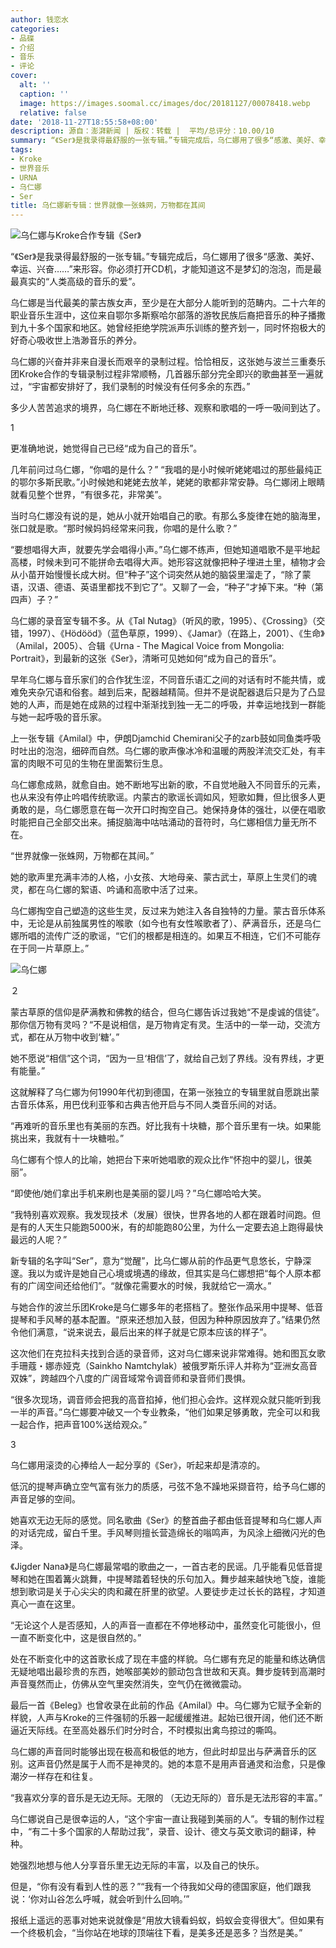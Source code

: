 ```yaml
---
author: 钱恋水
categories:
- 品碟
- 介绍
- 音乐
- 评论
cover:
  alt: ''
  caption: ''
  image: https://images.soomal.cc/images/doc/20181127/00078418.webp
  relative: false
date: '2018-11-27T18:55:58+08:00'
description: 源自：澎湃新闻 | 版权：转载 |  平均/总评分：10.00/10
summary: “《Ser》是我录得最舒服的一张专辑。”专辑完成后，乌仁娜用了很多“感激、美好、幸运、兴奋……”来形容。你必须打开CD机，才能知道这不是梦幻的泡泡，而是最最真实的“人类高级的音乐的爱”……
tags:
- Kroke
- 世界音乐
- URNA
- 乌仁娜
- Ser
title: 乌仁娜新专辑：世界就像一张蛛网，万物都在其间
---
```


![乌仁娜与Kroke合作专辑《Ser》](https://images.soomal.cc/images/doc/20181127/00078417_01.webp)





“《Ser》是我录得最舒服的一张专辑。”专辑完成后，乌仁娜用了很多“感激、美好、幸运、兴奋……”来形容。你必须打开CD机，才能知道这不是梦幻的泡泡，而是最最真实的“人类高级的音乐的爱”。

乌仁娜是当代最美的蒙古族女声，至少是在大部分人能听到的范畴内。二十六年的职业音乐生涯中，这位来自鄂尔多斯察哈尔部落的游牧民族后裔把音乐的种子播撒到九十多个国家和地区。她曾经拒绝学院派声乐训练的整齐划一，同时怀抱极大的好奇心吸收世上浩渺音乐的养分。

乌仁娜的兴奋并非来自漫长而艰辛的录制过程。恰恰相反，这张她与波兰三重奏乐团Kroke合作的专辑录制过程非常顺畅，几首器乐部分完全即兴的歌曲甚至一遍就过，“宇宙都安排好了，我们录制的时候没有任何多余的东西。”

多少人苦苦追求的境界，乌仁娜在不断地迁移、观察和歌唱的一呼一吸间到达了。

1

更准确地说，她觉得自己已经“成为自己的音乐”。

几年前问过乌仁娜，“你唱的是什么？” “我唱的是小时候听姥姥唱过的那些最纯正的鄂尔多斯民歌。”小时候她和姥姥去放羊，姥姥的歌都非常安静。乌仁娜闭上眼睛就看见整个世界，“有很多花，非常美”。

当时乌仁娜没有说的是，她从小就开始唱自己的歌。有那么多旋律在她的脑海里，张口就是歌。“那时候妈妈经常来问我，你唱的是什么歌？”

“要想唱得大声，就要先学会唱得小声。”乌仁娜不练声，但她知道唱歌不是平地起高楼，时候未到可不能拼命去唱得大声。她形容这就像把种子埋进土里，植物才会从小苗开始慢慢长成大树。但“种子”这个词突然从她的脑袋里溜走了，“除了蒙语，汉语、德语、英语里都找不到它了”。又聊了一会，“种子”才掉下来。“种（第四声）子？”

乌仁娜的录音室专辑不多。从《Tal Nutag》（听风的歌，1995）、《Crossing》（交错，1997）、《Hödööd》（蓝色草原，1999）、《Jamar》（在路上，2001）、《生命》（Amilal，2005）、合辑《Urna - The Magical Voice from Mongolia: Portrait》，到最新的这张《Ser》，清晰可见她如何“成为自己的音乐”。

早年乌仁娜与音乐家们的合作犹生涩，不同音乐语汇之间的对话有时不能共情，或难免夹杂冗语和俗套。越到后来，配器越精简。但并不是说配器退后只是为了凸显她的人声，而是她在成熟的过程中渐渐找到独一无二的呼吸，并幸运地找到一群能与她一起呼吸的音乐家。

上一张专辑《Amilal》中，伊朗Djamchid Chemirani父子的zarb鼓如同鱼类呼吸时吐出的泡泡，细碎而自然。乌仁娜的歌声像冰冷和温暖的两股洋流交汇处，有丰富的肉眼不可见的生物在里面繁衍生息。

乌仁娜愈成熟，就愈自由。她不断地写出新的歌，不自觉地融入不同音乐的元素，也从来没有停止吟唱传统歌谣。内蒙古的歌谣长调如风，短歌如舞，但比很多人更勇敢的是，乌仁娜愿意在每一次开口时掏空自己。她保持身体的强壮，以便在唱歌时能把自己全部交出来。捕捉脑海中咕咕涌动的音符时，乌仁娜相信力量无所不在。

“世界就像一张蛛网，万物都在其间。”

她的歌声里充满丰沛的人格，小女孩、大地母亲、蒙古武士，草原上生灵们的魂灵，都在乌仁娜的絮语、吟诵和高歌中活了过来。

乌仁娜掏空自己塑造的这些生灵，反过来为她注入各自独特的力量。蒙古音乐体系中，无论是从前独属男性的喉歌（如今也有女性喉歌者了）、萨满音乐，还是乌仁娜所唱的流传广泛的歌谣，“它们的根都是相连的。如果互不相连，它们不可能存在于同一片草原上。”

![乌仁娜](https://images.soomal.cc/images/doc/20181127/00078418.webp)





２

蒙古草原的信仰是萨满教和佛教的结合，但乌仁娜告诉过我她“不是虔诚的信徒”。那你信万物有灵吗？“不是说相信，是万物肯定有灵。生活中的一举一动，交流方式，都在从万物中收到‘糖’。”

她不愿说“相信”这个词，“因为一旦‘相信’了，就给自己划了界线。没有界线，才更有能量。”

这就解释了乌仁娜为何1990年代初到德国，在第一张独立的专辑里就自愿跳出蒙古音乐体系，用巴伐利亚筝和古典吉他开启与不同人类音乐间的对话。

“再难听的音乐里也有美丽的东西。好比我有十块糖，那个音乐里有一块。如果能挑出来，我就有十一块糖啦。”

乌仁娜有个惊人的比喻，她把台下来听她唱歌的观众比作“怀抱中的婴儿，很美丽”。

“即使他/她们拿出手机来刷也是美丽的婴儿吗？”乌仁娜哈哈大笑。

“我特别喜欢观察。我发现技术（发展）很快，世界各地的人都在跟着时间跑。但是有的人天生只能跑5000米，有的却能跑80公里，为什么一定要去追上跑得最快最远的人呢？”

新专辑的名字叫“Ser”，意为“觉醒”，比乌仁娜从前的作品更气息悠长，宁静深邃。我以为或许是她自己心境或境遇的缘故，但其实是乌仁娜想把“每个人原本都有的广阔空间还给他们”。“就像花需要水的时候，我就给它一滴水。”

与她合作的波兰乐团Kroke是乌仁娜多年的老搭档了。整张作品采用中提琴、低音提琴和手风琴的基本配置。“原来还想加入鼓，但因为种种原因放弃了。”结果仍然令他们满意，“说来说去，最后出来的样子就是它原本应该的样子”。

这次他们在克拉科夫找到合适的录音师，这对乌仁娜来说非常难得。她和图瓦女歌手珊蔻・娜赤娅克（Sainkho Namtchylak）被俄罗斯乐评人并称为“亚洲女高音双姝”，跨越四个八度的广阔音域常令调音师和录音师们畏惧。

“很多次现场，调音师会把我的高音掐掉，他们担心会炸。这样观众就只能听到我一半的声音。”乌仁娜要冲破又一个专业教条，“他们如果足够勇敢，完全可以和我一起合作，把声音100%送给观众。”

3

乌仁娜用滚烫的心捧给人一起分享的《Ser》，听起来却是清凉的。

低沉的提琴声确立空气富有张力的质感，弓弦不急不躁地采撷音符，给予乌仁娜的声音足够的空间。

她喜欢无边无际的感觉。同名歌曲《Ser》的整首曲子都由低音提琴和乌仁娜人声的对话完成，留白千里。手风琴则擅长营造绵长的嗡鸣声，为风涂上细微闪光的色泽。

《Jigder Nana》是乌仁娜最常唱的歌曲之一，一首古老的民谣。几乎能看见低音提琴和她在围着篝火跳舞，中提琴踏着轻快的乐句加入。舞步越来越快地飞旋，谁能想到歌词是关于心尖尖的肉和藏在肝里的欲望。人要徒步走过长长的路程，才知道真心一直在这里。

“无论这个人是否感知，人的声音一直都在不停地移动中，虽然变化可能很小，但一直不断变化中，这是很自然的。”

处在不断变化中的这首歌长成了现在丰盛的样貌。乌仁娜有充足的能量和练达确信无疑地唱出最珍贵的东西，她喉部美妙的颤动包含世故和天真。舞步旋转到高潮时声音戛然而止，仿佛从空气里突然消失，空气仍在微微震动。

最后一首《Beleg》也曾收录在此前的作品《Amilal》中。乌仁娜为它赋予全新的样貌，人声与Kroke的三件强韧的乐器一起缓缓推进。起始已很开阔，他们还不断逼近天际线。在至高处器乐们时分时合，不时模拟出禽鸟掠过的嘶鸣。

乌仁娜的声音同时能够出现在极高和极低的地方，但此时却显出与萨满音乐的区别。这声音仍然是属于人而不是神灵的。她的本意不是用声音通灵和治愈，只是像潮汐一样存在和往复。

“我喜欢分享的音乐是无边无际。无限的 （无边无际的）音乐是无法形容的丰富。”

乌仁娜说自己是很幸运的人，“这个宇宙一直让我碰到美丽的人”。专辑的制作过程中，“有二十多个国家的人帮助过我”，录音、设计、德文与英文歌词的翻译，种种。

她强烈地想与他人分享音乐里无边无际的丰富，以及自己的快乐。

但是，“你有没有看到人性的恶？”“我有一个待我如父母的德国家庭，他们跟我说：‘你对山谷怎么呼喊，就会听到什么回响。’”

报纸上遥远的恶事对她来说就像是“用放大镜看蚂蚁，蚂蚁会变得很大”。但如果有一个终极机会，“当你站在地球的顶端往下看，是美多还是恶多？当然是美。”